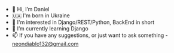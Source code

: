 - 👋 Hi, I’m Daniel
- :ukraine:  I'm born in Ukraine
- 👀 I'm interested in Django/REST/Python, BackEnd in short
- 🌱 I’m currently learning Django
- 📫 If you have any suggestions, or just want to ask something - neondiablo132@gmail.com
